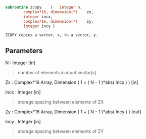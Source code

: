 ```fortran
subroutine zcopy	(	integer	n,
		complex*16, dimension(*)	zx,
		integer	incx,
		complex*16, dimension(*)	zy,
		integer	incy )
```

    ZCOPY copies a vector, x, to a vector, y.

## Parameters
N : Integer [in]
> number of elements in input vector(s)

Zx : Complex*16 Array, Dimension ( 1 + ( N - 1 )*abs( Incx ) ) [in]

Incx : Integer [in]
> storage spacing between elements of ZX

Zy : Complex*16 Array, Dimension ( 1 + ( N - 1 )*abs( Incy ) ) [out]

Incy : Integer [in]
> storage spacing between elements of ZY


